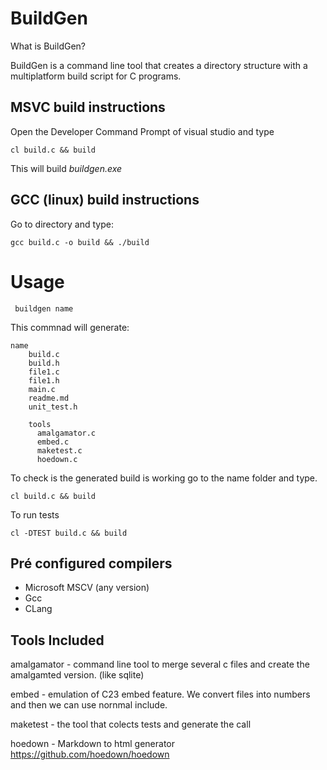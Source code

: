 # BuildGen

What is BuildGen?

BuildGen is a command line tool that creates a directory structure with a 
multiplatform build script for C programs. 


## MSVC build instructions
Open the Developer Command Prompt of visual studio and type

```
cl build.c && build
```

This will build *buildgen.exe*


## GCC (linux) build instructions
Go to directory and type:

```
gcc build.c -o build && ./build
```


# Usage

```
 buildgen name
```

This commnad will generate:

```
name
	build.c
	build.h
	file1.c
	file1.h
	main.c
	readme.md
	unit_test.h

	tools
	  amalgamator.c
	  embed.c
	  maketest.c
	  hoedown.c	
```

To check is the generated build is working go to the name folder and type.

```
cl build.c && build
```

To run tests

```
cl -DTEST build.c && build
```



## Pré configured compilers 

 * Microsoft MSCV (any version)
 * Gcc
 * CLang
  
## Tools Included

amalgamator - command line tool to merge several c files
and create the amalgamted version. (like sqlite)

embed - emulation of C23 embed feature. We convert files
into numbers and then we can use nornmal include.

maketest - the tool that colects tests and generate the call

hoedown - Markdown to html generator https://github.com/hoedown/hoedown
